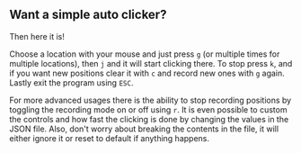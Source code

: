 ## Want a simple auto clicker?

Then here it is!

Choose a location with your mouse and just press ```g``` (or multiple times for multiple locations), then ```j``` and it will start clicking there. To stop press ```k```, and if you want new positions clear it with ```c``` and record new ones with ```g``` again. Lastly exit the program using ```ESC```. 

For more advanced usages there is the ability to stop recording positions by toggling the recording mode on or off using ```r```. It is even possible to custom the controls and how fast the clicking is done by changing the values in the JSON file. Also, don't worry about breaking the contents in the file, it will either ignore it or reset to default if anything happens. 
